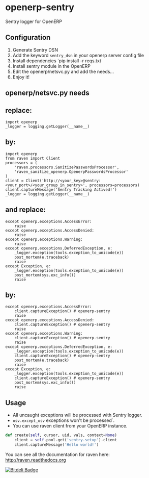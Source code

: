 openerp-sentry
==============

Sentry logger for OpenERP

Configuration
-------------

1. Generate Sentry DSN
2. Add the keyword `sentry_dsn` in your openerp server config file
3. Install dependencies `pip install -r reqs.txt
4. Install sentry module in the OpenERP
5. Edit the openerp/netsvc.py and add the needs...
6. Enjoy it!


openerp/netsvc.py needs
-----------------------

replace:
--------
    import openerp
    _logger = logging.getLogger(__name__)

by:
---
    import openerp
    from raven import Client
    processors = (
        'raven.processors.SanitizePasswordsProcessor',
        'raven_sanitize_openerp.OpenerpPasswordsProcessor'
    )
    client = Client('http://<your_key>@sentry:<your_port>/<your_group_in_sentry>', processors=processors)
    client.captureMessage('Sentry Tracking Actived!')
    _logger = logging.getLogger(__name__)

and replace:
------------
    except openerp.exceptions.AccessError:
        raise
    except openerp.exceptions.AccessDenied:
        raise
    except openerp.exceptions.Warning:
        raise
    except openerp.exceptions.DeferredException, e:
        _logger.exception(tools.exception_to_unicode(e))
        post_mortem(e.traceback)
        raise
    except Exception, e:
        _logger.exception(tools.exception_to_unicode(e))
        post_mortem(sys.exc_info())
        raise

by:
---
    except openerp.exceptions.AccessError:
	    client.captureException() # openerp-sentry
        raise
    except openerp.exceptions.AccessDenied:
	    client.captureException() # openerp-sentry
        raise
    except openerp.exceptions.Warning:
	    client.captureException() # openerp-sentry
        raise
    except openerp.exceptions.DeferredException, e:
        _logger.exception(tools.exception_to_unicode(e))
	    client.captureException() # openerp-sentry
        post_mortem(e.traceback)
        raise
    except Exception, e:
        _logger.exception(tools.exception_to_unicode(e))
	    client.captureException() # openerp-sentry
        post_mortem(sys.exc_info())
        raise


Usage
-----

* All uncaught exceptions will be processed with Sentry logger.
* `osv.except_osv` exceptions won't be processed`.
* You can use raven client from your OpenERP instance.

```python
def create(self, cursor, uid, vals, context=None)
    client = self.pool.get('sentry.setup').client
    client.captureMessage('Hello world!')
```

You can see all the documentation for raven here: http://raven.readthedocs.org



[![Bitdeli Badge](https://d2weczhvl823v0.cloudfront.net/alainivars/openerp-sentry/trend.png)](https://bitdeli.com/free "Bitdeli Badge")

